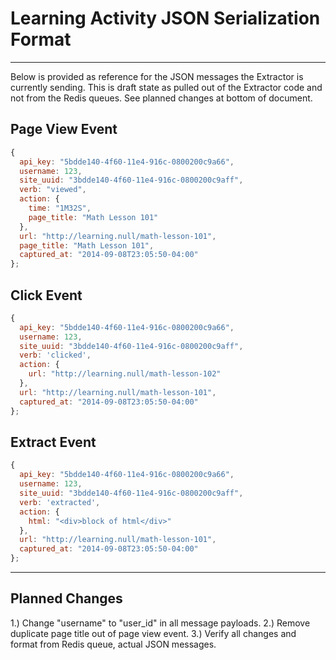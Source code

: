 # Learning Activity JSON Serialization Format
-------------------------------------------

Below is provided as reference for the JSON messages the Extractor is currently sending.  This is draft state as pulled out of the Extractor code and not from the Redis queues.  See planned changes at bottom of document.

## Page View Event

```javascript
{
  api_key: "5bdde140-4f60-11e4-916c-0800200c9a66",
  username: 123,
  site_uuid: "3bdde140-4f60-11e4-916c-0800200c9aff",
  verb: "viewed",
  action: {
    time: "1M32S",
    page_title: "Math Lesson 101"
  },
  url: "http://learning.null/math-lesson-101",
  page_title: "Math Lesson 101",
  captured_at: "2014-09-08T23:05:50-04:00"
};
```

## Click Event

```javascript
{
  api_key: "5bdde140-4f60-11e4-916c-0800200c9a66",
  username: 123,
  site_uuid: "3bdde140-4f60-11e4-916c-0800200c9aff",
  verb: 'clicked',
  action: {
    url: "http://learning.null/math-lesson-102"
  },
  url: "http://learning.null/math-lesson-101",
  captured_at: "2014-09-08T23:05:50-04:00"
};
```

## Extract Event

```javascript
{
  api_key: "5bdde140-4f60-11e4-916c-0800200c9a66",
  username: 123,
  site_uuid: "3bdde140-4f60-11e4-916c-0800200c9aff",
  verb: 'extracted',
  action: {
    html: "<div>block of html</div>"
  },
  url: "http://learning.null/math-lesson-101",
  captured_at: "2014-09-08T23:05:50-04:00"
};
```

--------------

## Planned Changes

1.)  Change "username" to "user_id" in all message payloads.
2.)  Remove duplicate page title out of page view event.
3.)  Verify all changes and format from Redis queue, actual JSON messages.
